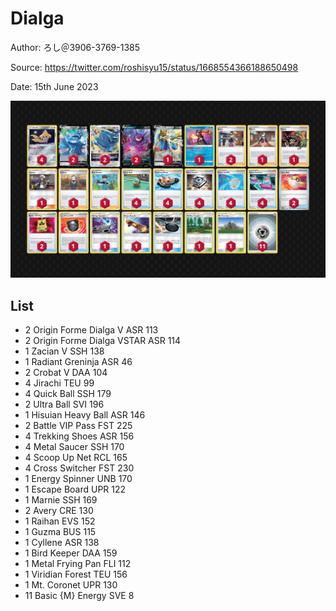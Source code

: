 # Dialga

Author: ろし＠3906-3769-1385

Source: <https://twitter.com/roshisyu15/status/1668554366188650498>

Date: 15th June 2023

![decklist](../../images/PAL/Dialga/1-%20Dialga.png)

## List

* 2 Origin Forme Dialga V ASR 113
* 2 Origin Forme Dialga VSTAR ASR 114
* 1 Zacian V SSH 138
* 1 Radiant Greninja ASR 46
* 2 Crobat V DAA 104
* 4 Jirachi TEU 99
* 4 Quick Ball SSH 179
* 2 Ultra Ball SVI 196
* 1 Hisuian Heavy Ball ASR 146
* 2 Battle VIP Pass FST 225
* 4 Trekking Shoes ASR 156
* 4 Metal Saucer SSH 170
* 4 Scoop Up Net RCL 165
* 4 Cross Switcher FST 230
* 1 Energy Spinner UNB 170
* 1 Escape Board UPR 122
* 1 Marnie SSH 169
* 2 Avery CRE 130
* 1 Raihan EVS 152
* 1 Guzma BUS 115
* 1 Cyllene ASR 138
* 1 Bird Keeper DAA 159
* 1 Metal Frying Pan FLI 112
* 1 Viridian Forest TEU 156
* 1 Mt. Coronet UPR 130
* 11 Basic {M} Energy SVE 8
